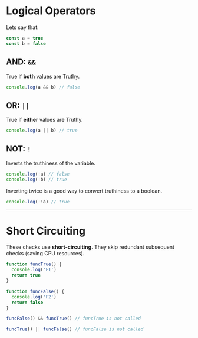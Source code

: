 # Logical Operators

Lets say that:

```javascript
const a = true
const b = false
````

## AND: `&&`

True if **both** values are Truthy.

```javascript
console.log(a && b) // false
```

## OR: `||`

True if **either** values are Truthy.

```javascript
console.log(a || b) // true
```

## NOT: `!`

Inverts the truthiness of the variable.

```javascript
console.log(!a) // false
console.log(!b) // true
```

Inverting twice is a good way to convert truthiness to a boolean.

```javascript
console.log(!!a) // true
```

---

# Short Circuiting

These checks use **short-circuiting**.
They skip redundant subsequent checks (saving CPU resources).

```javascript
function funcTrue() {
  console.log('F1')
  return true
}

function funcFalse() {
  console.log('F2')
  return false
}

funcFalse() && funcTrue() // funcTrue is not called

funcTrue() || funcFalse() // funcFalse is not called
```
